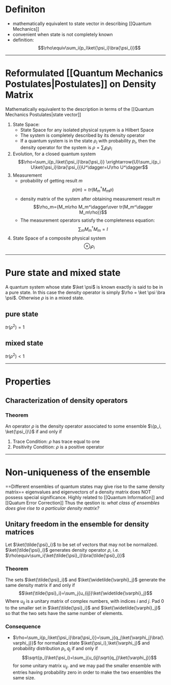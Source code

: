 # Definiton
- mathematically equivalent to state vector in describing [[Quantum Mechanics]]
- convenient when state is not completely known
- definition:
$$\rho\equiv\sum_i{p_i\ket{\psi_i}\bra{\psi_i}}$$
---

# Reformulated [[Quantum Mechanics Postulates|Postulates]] on Density Matrix
Mathematically equivalent to the description in terms of the [[Quantum Mechanics Postulates|state vector]]
1. State Space:
	- State Space for any isolated physical sysyem is a Hilbert Space
	- The system is completely described by its density operator
	- If a quantum system is in the state $\rho_i$ with probability $p_i$, then the density operator for the system is $\rho=\sum_i{p_i\rho_i}$
2. Evolution, for a closed quantum system
	 $$\rho=\sum_i{p_i\ket{\psi_i}\bra{\psi_i}} \xrightarrow{U}\sum_i{p_i U\ket{\psi_i}\bra{\psi_i}}U^\dagger=U\rho U^\dagger$$
3. Measurement
	- probability of getting result $m$
		$$p(m)=tr(M_m^\dagger M_m\rho)$$
	- density matrix of the system after obtaining measurement result $m$
		$$\rho_m={M_m\rho M_m^\dagger\over tr(M_m^\dagger M_m\rho)}$$
	- The measurement operators satisfy the completeness equation:
		$$\sum_m{M_m^\dagger M_m}=I$$
4. State Space of a composite physical system
	$$\otimes_i\rho_i$$
---
# Pure state and mixed state
A quantum system whose state $\ket \psi$ is known exactly is said to be in a pure state.
In this case the density operator is simply $\rho = \ket \psi \bra \psi$.
Otherwise $\rho$ is in a mixed state.
## pure state
$tr(\rho^2)=1$
## mixed state
$tr(\rho^2)<1$

---
# Properties
## Characterization of density operators
### Theorem
An operator $\rho$ is the density operator associated to some ensemble $\{p_i, \ket{\psi_i}\}$ if and only if
1. Trace Condition: $\rho$ has trace equal to one
2. Positivity Condition: $\rho$ is a positive operator

---

# Non-uniqueness of the ensemble
==Different ensembles of quantum states may give rise to the same density matrix==
eigenvalues and eigenvectors of a density matrix does NOT possess special significance. Highly related to [[Quantum Information]] and [[Quatum Error Correction]]
Thus the qestion is: _what class of ensembles does give rise to a particular density matrix?_
## Unitary freedom in the ensemble for density matrices
Let $\ket{\tilde{\psi}_i}$ to be set of vectors that may not be normalized.  $\ket{\tilde{\psi}_i}$ generates density operator $\rho$, i.e. $\rho\equiv\sum_i{\ket{\tilde{\psi}_i}\bra{\tilde{\psi}_i}}$
### Theorem
The sets $\ket{\tilde{\psi}_i}$ and $\ket{\widetilde{\varphi}_j}$ generate the same density matrix if and only if
$$\ket{\tilde{\psi}_i}=\sum_j{u_{ij}}\ket{\widetilde{\varphi}_j}$$
Where $u_{ij}$ is a unitary matrix of complex numbers, with indices $i$ and $j$. Pad $0$ to the smaller set in $\ket{\tilde{\psi}_i}$ and $\ket{\widetilde{\varphi}_j}$ so that the two sets have the same number of elements.

### Consequence
- $\rho=\sum_i{p_i\ket{\psi_i}\bra{\psi_i}}=\sum_j{q_j\ket{\varphi_j}\bra{\varphi_j}}$ for normalized state $\ket{\psi_i},\ket{\varphi_j}$ and probability distribution $p_i,q_j$ if and only if
	$$\sqrt{p_i}\ket{\psi_i}=\sum_j{u_{ij}\sqrt{q_j}\ket{\varphi_j}}$$
	for some unitary matrix $u_{ij}$. and we may pad the smaller ensemble with entries having probability zero in order to make the two ensembles the same size.